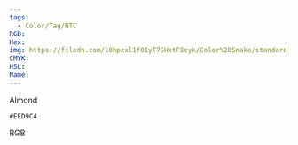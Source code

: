 ```yaml
---
tags:
  - Color/Tag/NTC
RGB:
Hex:
img: https://filedn.com/l0hpzxl1f01yT7GHxtF8cyk/Color%20Snake/standard_csv_to_svg/%23/EED9C4.svg
CMYK:
HSL:
Name:
---
```

Almond
```palette
#EED9C4
```
RGB
